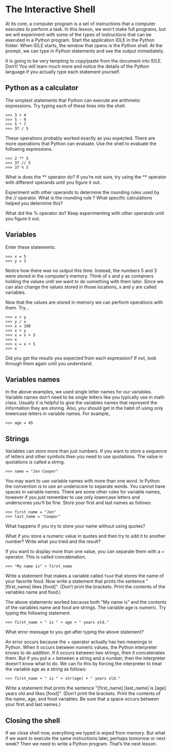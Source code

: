 # The Interactive Shell

At its core, a computer program is a set of instructions that a computer executes to perform a task. In this lesson, we won't make full programs, but we will experiment with some of the types of instructions that can be executed in a Python program. Start the application IDLE in the Python folder. When IDLE starts, the window that opens is the Python shell. At the prompt, we can type in Python statements and see the output immediately.

It is going to be very tempting to copy/paste from the document into IDLE. Don’t! You will learn much more and notice the details of the Python language if you actually type each statement yourself.

## Python as a calculator

The simplest statements that Python can execute are arithmetic expressions. Try typing each of these lines into the shell.

    >>> 3 + 4
    >>> 5 - 9
    >>> 5 * 7
    >>> 37 / 5

These operations probably worked exactly as you expected. There are more operations that Python can evaluate. Use the shell to evaluate the following expressions.

    >>> 2 ** 5
    >>> 37 // 5
    >>> 37 % 5

What is does the ** operator do? If you’re not sure, try using the ** operator with different operands until you figure it out.

Experiment with other operands to determine the rounding rules used by the // operator. What is the rounding rule ? What specific calculations helped you determine this?

What did the % operator do? Keep experimenting with other operands until you figure it out.

## Variables

Enter these statements:

    >>> x = 5
    >>> y = 3

Notice how there was no output this time. Instead, the numbers 5 and 3 were stored in the computer’s memory. Think of x and y as containers holding the values until we want to do something with them later. Since we can also change the values stored in those locations, x and y are called variables.

Now that the values are stored in memory we can perform operations with them. Try…

    >>> x + y
    >>> y / x
    >>> x = 100
    >>> x + y
    >>> x = x + 5
    >>> x
    >>> x = x + 5
    >>> x

Did you get the results you expected from each expression? If not, look through them again until you understand.

## Variables names

In the above examples, we used single letter names for our variables. Variable names don’t need to be single letters like you typically use in math class. Usually it is helpful to give the variables names that represent the information they are storing. Also, you should get in the habit of using only lowercase letters in variable names. For example,

    >>> age = 45

## Strings

Variables can store more than just numbers. If you want to store a sequence of letters and other symbols then you need to use quotations. The value in quotations is called a string.

    >>> name = "Jon Cooper"

You may want to use variable names with more than one word. In Python the convention is to use an underscore to separate words. You cannot have spaces in variable names. There are some other rules for variable names, however if you just remember to use only lowercase letters and underscores you’ll be fine. Store your first and last names as follows:

    >>> first_name = "Jon"
    >>> last_name = "Cooper"

What happens if you try to store your name without using quotes?

What if you store a numeric value in quotes and then try to add it to another number? Write what you tried and the result?

If you want to display more than one value, you can separate them with a + operator. This is called concatenation.

    >>> "My name is" + first_name

Write a statement that makes a variable called `food` that stores the name of your favorite food.
Now write a statement that prints the sentence "[first_name] likes [food]". (Don’t print the brackets. Print the contents of the variables name and food.)

The above statements worked because both "My name is" and the contents of the variables name and food are strings. The variable age is numeric. Try typing the following statement.

    >>> first_name + " is " + age + " years old."

What error message to you get after typing the above statement?

An error occurs because the + operator actually has two meanings in Python. When it occurs between numeric values, the Python interpreter knows to do addition. If it occurs between two strings, then it concatenates them. But if you put a + between a string and a number, then the interpreter doesn’t know what to do. We can fix this by forcing the interpreter to treat the variable age as a string as follows:

    >>> first_name + " is " + str(age) + " years old."

Write a statement that prints the sentence "[first_name] [last_name] is [age] years old and likes [food]". (Don’t print the brackets. Print the contents of the name, age, and food variables. Be sure that a space occurs between your first and last names.)

## Closing the shell

If we close shell now, everything we typed is wiped from memory. But what if we want to execute the same instructions later, perhaps tomorrow or next week? Then we need to write a Python program. That’s the next lesson.
